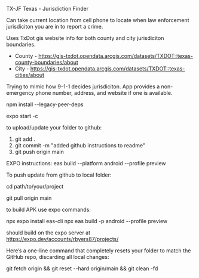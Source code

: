 TX-JF
Texas - Jurisdiction Finder

Can take current location from cell phone to locate when law enforcement jurisdiciton you are in to report a crime.  

Uses TxDot gis website info for both county and city jurisdiciton boundaries.

* County - https://gis-txdot.opendata.arcgis.com/datasets/TXDOT::texas-county-boundaries/about  
* City - https://gis-txdot.opendata.arcgis.com/datasets/TXDOT::texas-cities/about
  
Trying to mimic how 9-1-1 decides jurisdiciton.  App provides a non-emergency phone number, address, and website if one is available.


npm install --legacy-peer-deps

expo start -c

to upload/update your folder to github:
1. git add .
2. git commit -m "added github instructions to readme"
3. git push origin main


EXPO instructions:
eas build --platform android --profile preview

To push update from github to local folder:

cd path/to/your/project

git pull origin main

to build APK use expo commands:

npx expo install eas-cli
npx eas build -p android --profile preview


should build on the expo server at https://expo.dev/accounts/rbyers87/projects/

Here’s a one-line command that completely resets your folder to match the GitHub repo, discarding all local changes:

git fetch origin && git reset --hard origin/main && git clean -fd

